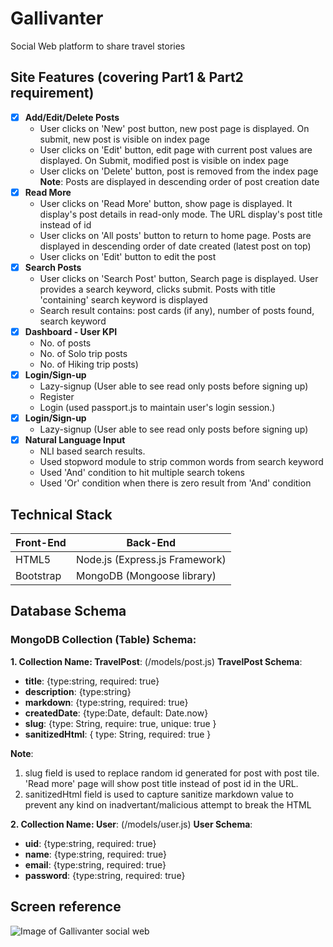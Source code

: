 # Gallivanter
Social Web platform to share travel stories

## Site Features (covering Part1 & Part2 requirement)
- [x] **Add/Edit/Delete Posts**
    * User clicks on 'New' post button, new post page is displayed. On submit, new post is visible on index page
    * User clicks on 'Edit' button, edit page with current post values are displayed. On Submit, modified post is visible on index page
    * User clicks on 'Delete' button, post is removed from the index page
    **Note**: Posts are displayed in descending order of post creation date
- [x] **Read More**
    * User clicks on 'Read More' button, show page is displayed. It display's post details in read-only mode. The URL display's post title instead of id
    * User clicks on 'All posts' button to return to home page. Posts are displayed in descending order of date created (latest post on top)
    * User clicks on 'Edit' button to edit the post
- [x] **Search Posts**
    * User clicks on 'Search Post' button, Search page is displayed. User provides a search keyword, clicks submit. Posts with title 'containing' search keyword is displayed
    * Search result contains: post cards (if any), number of posts found, search keyword
- [x] **Dashboard - User KPI**
    * No. of posts
    * No. of Solo trip posts
    * No. of Hiking trip posts)
- [x] **Login/Sign-up**
    * Lazy-signup (User able to see read only posts before signing up)
    * Register
    * Login (used passport.js to maintain user's login session.)
- [x] **Login/Sign-up**
    * Lazy-signup (User able to see read only posts before signing up)
- [x] **Natural Language Input**
    * NLI based search results.
    * Used stopword module to strip common words from search keyword
    * Used 'And' condition to hit multiple search tokens
    * Used 'Or' condition when there is zero result from 'And' condition


## Technical Stack
Front-End | Back-End
------------ | -------------
HTML5 | Node.js (Express.js Framework)
Bootstrap | MongoDB (Mongoose library)

## Database Schema
### MongoDB Collection (Table) Schema:

**1. Collection Name: TravelPost**: (/models/post.js)
**TravelPost Schema**:
* **title**: {type:string, required: true}
* **description**: {type:string}
* **markdown**: {type:string, required: true}
* **createdDate**: {type:Date, default: Date.now}
* **slug**: {type: String, require: true, unique: true }
* **sanitizedHtml**: { type: String, required: true }

**Note**:
1. slug field is used to replace random id generated for post with post tile. 'Read more' page will show post title instead of post id in the URL. 
2. sanitizedHtml field is used to capture sanitize markdown value to prevent any kind on inadvertant/malicious attempt to break the HTML

**2. Collection Name: User**: (/models/user.js)
**User Schema**:
* **uid**: {type:string, required: true}
* **name**: {type:string, required: true}
* **email**: {type:string, required: true}
* **password**: {type:string, required: true}

## Screen reference
![Image of Gallivanter social web](https://github.com/sonalpdas-cmu/Gallivanter/blob/master/img/Galllivanter.PNG)

